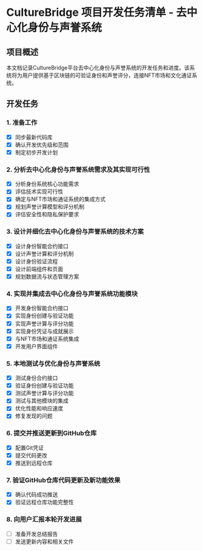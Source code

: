 # CultureBridge 项目开发任务清单 - 去中心化身份与声誉系统

## 项目概述
本文档记录CultureBridge平台去中心化身份与声誉系统的开发任务和进度。该系统将为用户提供基于区块链的可验证身份和声誉评分，连接NFT市场和文化通证系统。

## 开发任务

### 1. 准备工作
- [x] 同步最新代码库
- [x] 确认开发优先级和范围
- [x] 制定初步开发计划

### 2. 分析去中心化身份与声誉系统需求及其实现可行性
- [x] 分析身份系统核心功能需求
- [x] 评估技术实现可行性
- [x] 确定与NFT市场和通证系统的集成方式
- [x] 规划声誉计算模型和评分机制
- [x] 评估安全性和隐私保护要求

### 3. 设计并细化去中心化身份与声誉系统的技术方案
- [x] 设计身份智能合约接口
- [x] 设计声誉计算和评分机制
- [x] 设计身份验证流程
- [x] 设计前端组件和页面
- [x] 规划数据流与状态管理方案

### 4. 实现并集成去中心化身份与声誉系统功能模块
- [x] 开发身份智能合约接口
- [x] 实现身份创建与验证功能
- [x] 实现声誉计算与评分功能
- [x] 实现身份凭证与成就展示
- [x] 与NFT市场和通证系统集成
- [x] 开发用户界面组件

### 5. 本地测试与优化身份与声誉系统
- [x] 测试身份合约接口
- [x] 验证身份创建与验证功能
- [x] 测试声誉计算与评分功能
- [x] 测试与其他模块的集成
- [x] 优化性能和响应速度
- [x] 修复发现的问题

### 6. 提交并推送更新到GitHub仓库
- [x] 配置Git凭证
- [x] 提交代码更改
- [x] 推送到远程仓库

### 7. 验证GitHub仓库代码更新及新功能效果
- [x] 确认代码成功推送
- [x] 验证远程仓库功能完整性

### 8. 向用户汇报本轮开发进展
- [ ] 准备开发总结报告
- [ ] 发送更新内容和相关文件
